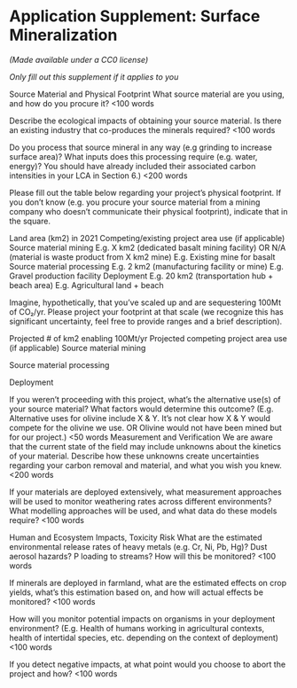 # Application Supplement: Surface Mineralization

_(Made available under a CC0 license)_

_Only fill out this supplement if it applies to you_

Source Material and Physical Footprint
What source material are you using, and how do you procure it?
<100 words

Describe the ecological impacts of obtaining your source material. Is there an existing industry that co-produces the minerals required?
<100 words

Do you process that source mineral in any way (e.g grinding to increase surface area)? What inputs does this processing require (e.g. water, energy)? You should have already included their associated carbon intensities in your LCA in Section 6.)
<200 words

Please fill out the table below regarding your project’s physical footprint. If you don’t know (e.g. you procure your source material from a mining company who doesn’t communicate their physical footprint), indicate that in the square.

Land area (km2) in 2021
Competing/existing project area use (if applicable)
Source material mining
E.g. X km2 (dedicated basalt mining facility) OR N/A (material is waste product from X km2 mine)
E.g. Existing mine for basalt
Source material processing
E.g. 2 km2 (manufacturing facility or mine)
E.g. Gravel production facility
Deployment
E.g. 20 km2 (transportation hub + beach area)
E.g. Agricultural land + beach

Imagine, hypothetically, that you’ve scaled up and are sequestering 100Mt of CO₂/yr. Please project your footprint at that scale (we recognize this has significant uncertainty, feel free to provide ranges and a brief description).

Projected # of km2 enabling 100Mt/yr
Projected competing project area use (if applicable)
Source material mining

Source material processing

Deployment

If you weren’t proceeding with this project, what’s the alternative use(s) of your source material? What factors would determine this outcome? (E.g. Alternative uses for olivine include X & Y. It’s not clear how X & Y would compete for the olivine we use. OR Olivine would not have been mined but for our project.)
<50 words
Measurement and Verification
We are aware that the current state of the field may include unknowns about the kinetics of your material. Describe how these unknowns create uncertainties regarding your carbon removal and material, and what you wish you knew.
<200 words

If your materials are deployed extensively, what measurement approaches will be used to monitor weathering rates across different environments? What modelling approaches will be used, and what data do these models require?
<100 words

Human and Ecosystem Impacts, Toxicity Risk
What are the estimated environmental release rates of heavy metals (e.g. Cr, Ni, Pb, Hg)? Dust aerosol hazards? P loading to streams? How will this be monitored?
<100 words

If minerals are deployed in farmland, what are the estimated effects on crop yields, what’s this estimation based on, and how will actual effects be monitored?
<100 words

How will you monitor potential impacts on organisms in your deployment environment? (E.g. Health of humans working in agricultural contexts, health of intertidal species, etc. depending on the context of deployment)
<100 words

If you detect negative impacts, at what point would you choose to abort the project and how?
<100 words
